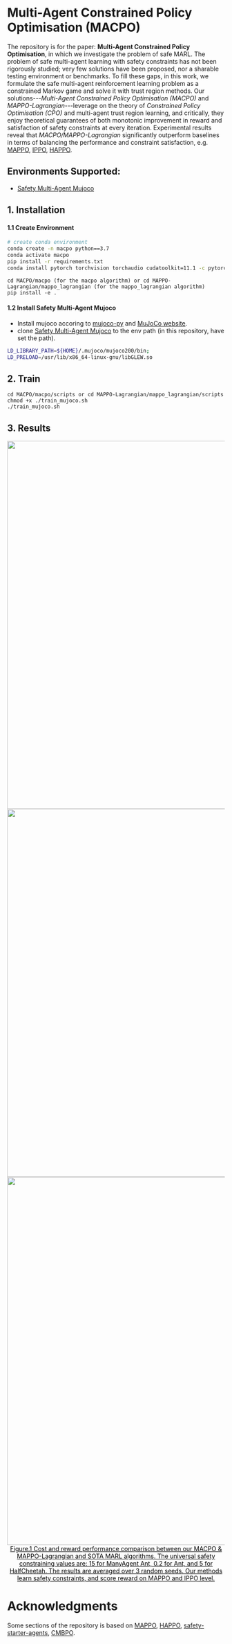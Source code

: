 # Multi-Agent Constrained Policy Optimisation (MACPO)

The repository is for the paper: **Multi-Agent Constrained Policy Optimisation**, in which we investigate the problem of safe MARL. The problem of safe multi-agent learning with safety constraints has not been rigorously studied; very few solutions have been proposed, nor a sharable testing environment or benchmarks.   To fill these gaps, in this work, we formulate the safe multi-agent reinforcement learning problem as a constrained Markov game and solve it with trust region methods. Our solutions---*Multi-Agent Constrained Policy Optimisation (MACPO)* and *MAPPO-Lagrangian*---leverage on the theory of  *Constrained Policy Optimisation (CPO)* and multi-agent trust region learning, and critically, they enjoy theoretical guarantees of  both  monotonic improvement in reward and satisfaction of safety constraints  at every iteration. Experimental results reveal that  *MACPO/MAPPO-Lagrangian* significantly outperform baselines in terms of balancing the performance and constraint satisfaction, e.g. [MAPPO](https://arxiv.org/abs/2103.01955), [IPPO](https://arxiv.org/abs/2011.09533), [HAPPO](https://arxiv.org/abs/2109.11251).



## Environments Supported:

- [Safety Multi-Agent Mujoco](https://github.com/Anonymous-ICLR2022/Safety-Multi-Agent-Mujoco)




## 1. Installation

####  1.1 Create Environment

``` Bash
# create conda environment
conda create -n macpo python==3.7
conda activate macpo
pip install -r requirements.txt
conda install pytorch torchvision torchaudio cudatoolkit=11.1 -c pytorch -c nvidia
```

```
cd MACPO/macpo (for the macpo algorithm) or cd MAPPO-Lagrangian/mappo_lagrangian (for the mappo_lagrangian algorithm)
pip install -e .
```



#### 1.2 Install Safety Multi-Agent Mujoco


- Install mujoco accoring to [mujoco-py](https://github.com/openai/mujoco-py) and [MuJoCo website](https://www.roboti.us/license.html).
- clone [Safety Multi-Agent Mujoco](https://github.com/Anonymous-ICLR2022/Safety-Multi-Agent-Mujoco) to the env path (in this repository, have set the path).

``` Bash
LD_LIBRARY_PATH=${HOME}/.mujoco/mujoco200/bin;
LD_PRELOAD=/usr/lib/x86_64-linux-gnu/libGLEW.so
```



## 2. Train

```
cd MACPO/macpo/scripts or cd MAPPO-Lagrangian/mappo_lagrangian/scripts
chmod +x ./train_mujoco.sh
./train_mujoco.sh
```


## 3. Results

<div align=center>
<img src="https://github.com/anybodyany/Multi-Agent-Constrained-Policy-Optimisation/blob/main/figures/ManyAgent_Ant_results.png" width="850"/>    
<img src="https://github.com/anybodyany/Multi-Agent-Constrained-Policy-Optimisation/blob/main/figures/Ant_results.png" width="850"/> 
<img src="https://github.com/anybodyany/Multi-Agent-Constrained-Policy-Optimisation/blob/main/figures/HalfCheetah_results.png" width="850"/>
</div>
    
<div align=center>
<center style="color:#000000;text-decoration:underline">Figure.1 Cost and reward performance comparison between our MACPO & MAPPO-Lagrangian and SOTA MARL algorithms. The universal safety constraining values are: 15 for ManyAgent Ant, 0.2 for Ant, and 5 for HalfCheetah. The results are averaged over 3 random seeds. Our methods learn safety constraints, and score reward on <a href="https://arxiv.org/abs/2103.01955">MAPPO</a> and <a href="https://arxiv.org/abs/2011.09533)">IPPO</a> level.</center>
</div>


# Acknowledgments

Some sections of the repository is based on [MAPPO](https://github.com/marlbenchmark/on-policy), [HAPPO](https://github.com/cyanrain7/Trust-Region-Policy-Optimisation-in-Multi-Agent-Reinforcement-Learning), [safety-starter-agents](https://github.com/openai/safety-starter-agents), [CMBPO](https://github.com/anyboby/Constrained-Model-Based-Policy-Optimization).





